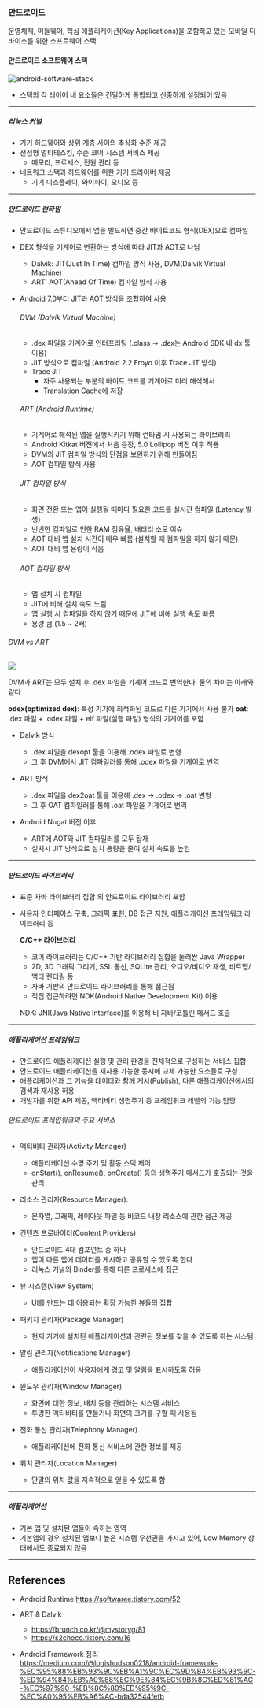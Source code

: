 

### 안드로이드
운영체제, 미들웨어, 핵심 애플리케이션(Key Applications)을 포함하고 있는 모바일 디바이스를 위한 소프트웨어 스택

#### 안드로이드 소프트웨어 스택

![android-software-stack](images/android/android-software-stack.png)

- 스택의 각 레이어 내 요소들은 긴밀하게 통합되고 신중하게 설정되어 있음

---
##### 리눅스 커널
- 기기 하드웨어와 상위 계층 사이의 추상화 수준 제공
- 선점형 멀티테스킹, 수준 코어 시스템 서비스 제공
	- 메모리, 프로세스, 전원 관리 등
- 네트워크 스택과 하드웨어를 위한 기기 드라이버 제공
	- 기기 디스플레이, 와이파이, 오디오 등

---
##### 안드로이드 런타임
- 안드로이드 스튜디오에서 앱을 빌드하면 중간 바이트코드 형식(DEX)으로 컴파일
- DEX 형식을 기계어로 변환하는 방식에 따라 JIT과 AOT로 나뉨
	- Dalvik: JIT(Just In Time) 컴파일 방식 사용, DVM(Dalvik Virtual Machine)
	- ART: AOT(Ahead Of Time) 컴파일 방식 사용
- Android 7.0부터 JIT과 AOT 방식을 조합하여 사용

	###### DVM (Dalvik Virtual Machine)
	- .dex 파일을 기계어로 인터프리팅 (.class -> .dex는 Android SDK 내 dx 툴 이용)
	- JIT 방식으로 컴파일 (Android 2.2 Froyo 이후 Trace JIT 방식) 
	- Trace JIT
		- 자주 사용되는 부분의 바이트 코드를 기계어로 미리 해석해서
		- Translation Cache에 저장
	
	###### ART (Android Runtime)
	- 기계어로 해석된 앱을 실행시키기 위해 런타임 시 사용되는 라이브러리
	- Android Kitkat 버전에서 처음 등장, 5.0 Lollipop 버전 이후 적용
	- DVM의 JIT 컴파일 방식의 단점을 보완하기 위해 만들어짐
	- AOT 컴파일 방식 사용
	
	###### JIT 컴파일 방식
	- 화면 전환 또는 앱이 실행될 때마다 필요한 코드를 실시간 컴파일 (Latency 발생)
	- 빈번한 컴파일로 인한 RAM 점유율, 배터리 소모 이슈
	- AOT 대비 앱 설치 시간이 매우 빠름 (설치할 때 컴파일을 하지 않기 때문)
	- AOT 대비 앱 용량이 작음
	
	###### AOT	컴파일 방식
	- 앱 설치 시 컴파일
	- JIT에 비해 설치 속도 느림
	- 앱 실행 시 컴파일을 하지 않기 때문에 JIT에 비해 실행 속도 빠름
	- 용량 큼 (1.5 ~ 2배)

###### DVM vs ART

![](images/android/dex-to-bin.png)

DVM과 ART는 모두 설치 후 .dex 파일을 기계어 코드로 번역한다.
둘의 차이는 아래와 같다

**odex(optimized dex)**: 특정 기기에 최적화된 코드로 다른 기기에서 사용 불가
**oat**: .dex 파일 + .odex 파일 + elf 파일(실행 파일) 형식의 기계어를 포함

- Dalvik 방식
	- .dex 파일을 dexopt 툴을 이용해 .odex 파일로 변형
	- 그 후 DVM에서 JIT 컴파일러롤 통해 .odex 파일을 기계어로 번역

- ART 방식
	- .dex 파일을 dex2oat 툴을 이용해 .dex -> .odex -> .oat 변형
	- 그 후 OAT 컴파일러를 통해 .oat 파일을 기계어로 번역

- Android Nugat 버전 이후
	- ART에 AOT와 JIT 컴파일러를 모두 탑재
	- 설치시 JIT 방식으로 설치 용량을 줄여 설치 속도를 높임

---

##### 안드로이드 라이브러리
- 표준 자바 라이브러리 집합 외 안드로이드 라이브러리 포함
- 사용자 인터페이스 구축, 그래픽 표현, DB 접근 지원, 애플리케이션 프레임워크 라이브러리 등

	**C/C++ 라이브러리**
	- 코어 라이브러리는 C/C++ 기반 라이브러리 집합을 둘러싼 Java Wrapper
	- 2D, 3D 그래픽 그리기, SSL 통신, SQLite 관리, 오디오/비디오 재생, 비트맵/백터 렌더링 등
	- 자바 기반의 안드로이드 라이브러리를 통해 접근됨
	- 직접 접근하려면 NDK(Android Native Development Kit) 이용
	
 	 NDK: JNI(Java Native Interface)를 이용해 비 자바/코틀린 메서드 호출

---

##### 애플리케이션 프레임워크
- 안드로이드 애플리케이션 실행 및 관리 환경을 전체적으로 구성하는 서비스 집합
- 안드로이드 애플리케이션을 재사용 가능한 동시에 교체 가능한 요소들로 구성
- 애플리케이션과 그 기능을 데이터와 함께 게시(Publish), 다른 애플리케이션에서의 검색과 재사용 허용
- 개발자를 위한 API 제공, 액티비티 생명주기 등 프레임워크 레벨의 기능 담당

###### 안드로이드 프레임워크의 주요 서비스

- 액티비티 관리자(Activity Manager)
	- 애플리케이션 수명 주기 및 활동 스택 제어
	- onStart(), onResume(), onCreate() 등의 생명주기 메서드가 호출되는 것을 관리

- 리소스 관리자(Resource Manager):
	- 문자열, 그래픽, 레이아웃 파일 등 비코드 내장 리소스에 관한 접근 제공

- 컨텐츠 프로바이더(Content Providers)
	- 안드로이드 4대 컴포넌트 중 하나
	- 앱이 다른 앱에 데이터를 게시하고 공유할 수 있도록 한다 
	- 리눅스 커널의 Binder를 통해 다른 프로세스에 접근

- 뷰 시스템(View System)
	- UI를 만드는 데 이용되는 확장 가능한 뷰들의 집합

- 패키지 관리자(Package Manager)
	- 현재 기기에 설치된 애플리케이션과 관련된 정보를 찾을 수 있도록 하는 시스템

- 알림 관리자(Notifications Manager)
	- 애플리케이션이 사용자에게 경고 및 알림을 표시하도록 허용

- 윈도우 관리자(Window Manager)
	- 화면에 대한 정보, 배치 등을 관리하는 시스템 서비스
	- 투명한 액티비티를 만들거나 화면의 크기를 구할 때 사용됨

- 전화 통신 관리자(Telephony Manager)
	- 애플리케이션에 전화 통신 서비스에 관한 정보를 제공

- 위치 관리자(Location Manager)
	- 단말의 위치 값을 지속적으로 얻을 수 있도록 함

---

##### 애플리케이션
- 기본 앱 및 설치된 앱들이 속하는 영역
- 기본앱의 경우 설치된 앱보다 높은 시스템 우선권을 가지고 있어, Low Memory 상태에서도 종료되지 않음 

---

## References
- Android Runtime https://softwaree.tistory.com/52

- ART & Dalvik
	- https://brunch.co.kr/@mystoryg/81
	- https://s2choco.tistory.com/16
	
- Android Framework 정리
https://medium.com/@logishudson0218/android-framework-%EC%95%88%EB%93%9C%EB%A1%9C%EC%9D%B4%EB%93%9C-%ED%94%84%EB%A0%88%EC%9E%84%EC%9B%8C%ED%81%AC-%EC%97%90-%EB%8C%80%ED%95%9C-%EC%A0%95%EB%A6%AC-bda32544fefb